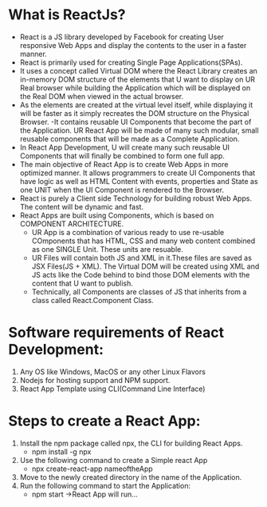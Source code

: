 # What is ReactJs?
- React is a JS library developed by Facebook for creating User responsive Web Apps and display the contents to the user in a faster manner. 
- React is primarily used for creating Single Page Applications(SPAs).    
- It uses a concept called Virtual DOM where the React Library creates an in-memory DOM structure of the elements that U want to display on UR Real browser while building the Application which will be displayed on the Real DOM when viewed in the actual browser. 
- As the elements are created at the virtual level itself, while displaying it will be faster as it simply recreates the DOM structure on the Physical Browser.
-It contains reusable UI Components that become the part of the Application. UR React App will be made of many such modular, small reusable components that will be made as a Complete Application.
- In React App Development, U will create many such reusable UI Components that will finally be combined to form one full app. 
- The main objective of React App is to create Web Apps in more optimized manner. It allows programmers to create UI Components that have logic as well as HTML Content with events, properties and State as one UNIT when the UI Component is rendered to the Browser.
- React is purely a Client side Technology for building robust Web Apps. The content will be dynamic and fast. 
- React Apps are built using Components, which is based on COMPONENT ARCHITECTURE. 
    - UR App is a combination of various ready to use re-usable COmponents that has HTML, CSS and many web content combined as one SINGLE Unit. These units are resuable. 
    - UR Files will contain both JS and XML in it.These files are saved as JSX Files(JS + XML). The Virtual DOM will be created using XML and JS acts like the Code behind to bind those DOM elements with the content that U want to publish. 
    - Technically, all Components are classes of JS that inherits from a class called React.Component Class. 

# Software requirements of React Development:
1. Any OS like Windows, MacOS or  any other Linux Flavors
2. Nodejs for hosting support and NPM support. 
3. React App Template using CLI(Command Line Interface)

# Steps to create a React App:
1. Install the npm package called npx, the CLI for building React Apps.
    - npm install -g npx
2. Use the following command to create a Simple react App
    - npx create-react-app nameoftheApp
3. Move to the newly created directory in the name of the Application. 
4. Run the following command to start the Application:  
    - npm start ->React App will run...
